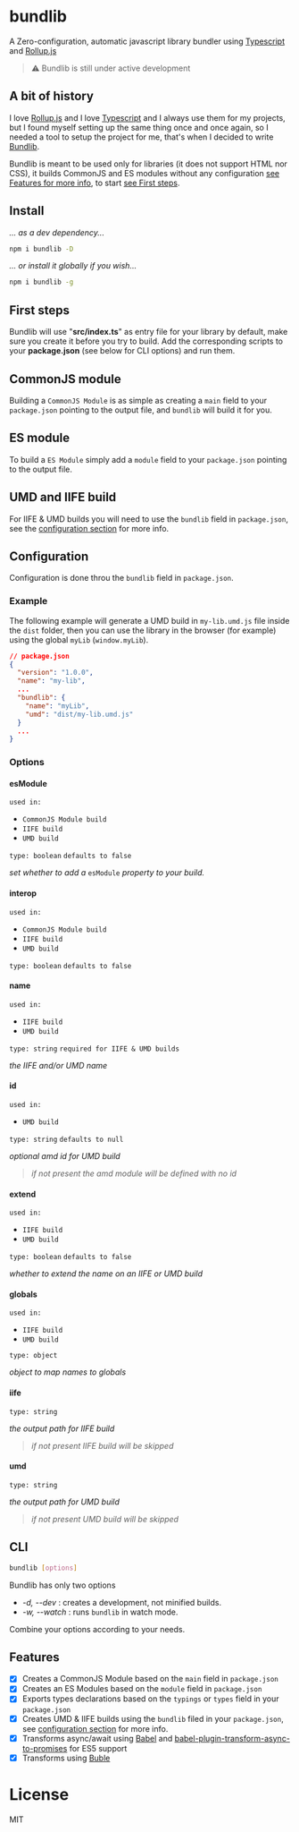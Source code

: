 # bundlib

A Zero-configuration, automatic javascript library bundler using [Typescript](#) and [Rollup.js](#)

> :warning: Bundlib is still under active development

## A bit of history

I love [Rollup.js](#) and I love [Typescript](#) and I always use them for my projects, but I found myself setting up the same thing once and once again, so I needed a tool to setup the project for me, that's when I decided to write [Bundlib](#).

Bundlib is meant to be used only for libraries (it does not support HTML nor CSS), it builds CommonJS and ES modules without any configuration [see Features for more info](#features), to start [see First steps](#first-steps).

## Install

*... as a dev dependency...*

```sh
npm i bundlib -D
```

*... or install it globally if you wish...*

```sh
npm i bundlib -g
```

## First steps
Bundlib will use "**src/index.ts**" as entry file for your library by default, make sure you create it before you try to build. Add the corresponding scripts to your **package.json** (see below for CLI options) and run them.

## CommonJS module

Building a `CommonJS Module` is as simple as creating a `main` field to your `package.json` pointing to the output file, and `bundlib` will build it for you.

## ES module

To build a `ES Module` simply add a `module` field to your `package.json` pointing to the output file.

## UMD and IIFE build

For IIFE & UMD builds you will need to use the `bundlib` field in `package.json`, see the [configuration section](#configuration) for more info.

## Configuration

Configuration is done throu the `bundlib` field in `package.json`.

### Example

The following example will generate a UMD build in `my-lib.umd.js` file inside the `dist` folder, then you can use the library in the browser (for example) using the global `myLib` (`window.myLib`).

```json
// package.json
{
  "version": "1.0.0",
  "name": "my-lib",
  ...
  "bundlib": {
    "name": "myLib",
    "umd": "dist/my-lib.umd.js"
  }
  ...
}
```

### Options

#### esModule

`used in:`
* `CommonJS Module build`
* `IIFE build`
* `UMD build`

`type: boolean`
`defaults to false`

*set whether to add a* `esModule` *property to your build.*

#### interop

`used in:`
* `CommonJS Module build`
* `IIFE build`
* `UMD build`

`type: boolean`
`defaults to false`

#### name

`used in:`
* `IIFE build`
* `UMD build`

`type: string`
`required for IIFE & UMD builds`

*the IIFE and/or UMD name*

#### id

`used in:`
* `UMD build`

`type: string`
`defaults to null`

*optional amd id for UMD build*
> *if not present the amd module will be defined with no id*

#### extend

`used in:`
* `IIFE build`
* `UMD build`

`type: boolean`
`defaults to false`

*whether to extend the name on an IIFE or UMD build*

#### globals

`used in:`
* `IIFE build`
* `UMD build`

`type: object`

*object to map names to globals*

#### iife

`type: string`

*the output path for IIFE build*
> *if not present IIFE build will be skipped*

#### umd

`type: string`

*the output path for UMD build*
> *if not present UMD build will be skipped*

## CLI

```sh
bundlib [options]
```

Bundlib has only two options

* _-d, --dev_ : creates a development, not minified builds.
* _-w, --watch_ : runs `bundlib` in watch mode.

Combine your options according to your needs.

## Features

* [x] Creates a CommonJS Module based on the `main` field in `package.json`
* [x] Creates an ES Modules based on the `module` field in `package.json`
* [x] Exports types declarations based on the `typings` or `types` field in your `package.json`
* [x] Creates UMD & IIFE builds using the `bundlib` filed in your `package.json`, see [configuration section](#configuration) for more info.
* [x] Transforms async/await using [Babel](#) and [babel-plugin-transform-async-to-promises](#) for ES5 support
* [x] Transforms using [Buble](#)

# License

MIT
